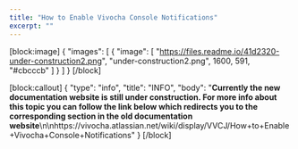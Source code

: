 ```yaml
---
title: "How to Enable Vivocha Console Notifications"
excerpt: ""
---
```

[block:image]
{
  "images": [
    {
      "image": [
        "https://files.readme.io/41d2320-under-construction2.png",
        "under-construction2.png",
        1600,
        591,
        "#cbcccb"
      ]
    }
  ]
}
[/block]

[block:callout]
{
  "type": "info",
  "title": "INFO",
  "body": "**Currently the new documentation website is still under construction. For more info about this topic you can follow the link below which redirects you to the corresponding section in the old documentation website**\n\nhttps://vivocha.atlassian.net/wiki/display/VVCJ/How+to+Enable+Vivocha+Console+Notifications"
}
[/block]